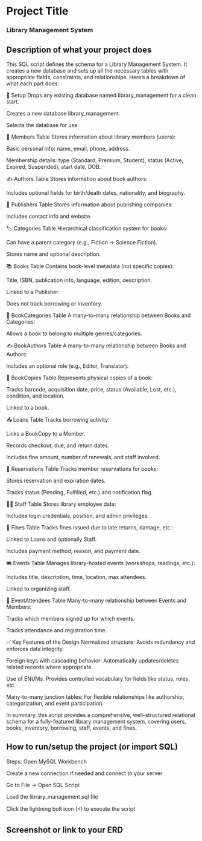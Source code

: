 # Project Title

### Library Management System

## Description of what your project does

This SQL script defines the schema for a Library Management System. It creates a new database and sets up all the necessary tables with appropriate fields, constraints, and relationships. Here’s a breakdown of what each part does:

🔁 Setup
Drops any existing database named library_management for a clean start.

Creates a new database library_management.

Selects the database for use.

👤 Members Table
Stores information about library members (users):

Basic personal info: name, email, phone, address.

Membership details: type (Standard, Premium, Student), status (Active, Expired, Suspended), start date, DOB.

✍️ Authors Table
Stores information about book authors:

Includes optional fields for birth/death dates, nationality, and biography.

🏢 Publishers Table
Stores information about publishing companies:

Includes contact info and website.

🏷️ Categories Table
Hierarchical classification system for books:

Can have a parent category (e.g., Fiction → Science Fiction).

Stores name and optional description.

📚 Books Table
Contains book-level metadata (not specific copies):

Title, ISBN, publication info, language, edition, description.

Linked to a Publisher.

Does not track borrowing or inventory.

🔗 BookCategories Table
A many-to-many relationship between Books and Categories:

Allows a book to belong to multiple genres/categories.

✍️ BookAuthors Table
A many-to-many relationship between Books and Authors:

Includes an optional role (e.g., Editor, Translator).

🧾 BookCopies Table
Represents physical copies of a book:

Tracks barcode, acquisition date, price, status (Available, Lost, etc.), condition, and location.

Linked to a book.

📥 Loans Table
Tracks borrowing activity:

Links a BookCopy to a Member.

Records checkout, due, and return dates.

Includes fine amount, number of renewals, and staff involved.

📅 Reservations Table
Tracks member reservations for books:

Stores reservation and expiration dates.

Tracks status (Pending, Fulfilled, etc.) and notification flag.

🧑‍💼 Staff Table
Stores library employee data:

Includes login credentials, position, and admin privileges.

💸 Fines Table
Tracks fines issued due to late returns, damage, etc.:

Linked to Loans and optionally Staff.

Includes payment method, reason, and payment date.

🎟️ Events Table
Manages library-hosted events (workshops, readings, etc.):

Includes title, description, time, location, max attendees.

Linked to organizing staff.

👥 EventAttendees Table
Many-to-many relationship between Events and Members:

Tracks which members signed up for which events.

Tracks attendance and registration time.

✅ Key Features of the Design
Normalized structure: Avoids redundancy and enforces data integrity.

Foreign keys with cascading behavior: Automatically updates/deletes related records where appropriate.

Use of ENUMs: Provides controlled vocabulary for fields like status, roles, etc.

Many-to-many junction tables: For flexible relationships like authorship, categorization, and event participation.

In summary, this script provides a comprehensive, well-structured relational schema for a fully-featured library management system, covering users, books, inventory, borrowing, staff, events, and fines.

## How to run/setup the project (or import SQL)

Steps:
Open MySQL Workbench

Create a new connection if needed and connect to your server

Go to File → Open SQL Script

Load the library_management.sql file

Click the lightning bolt icon (⚡) to execute the script

## Screenshot or link to your ERD
